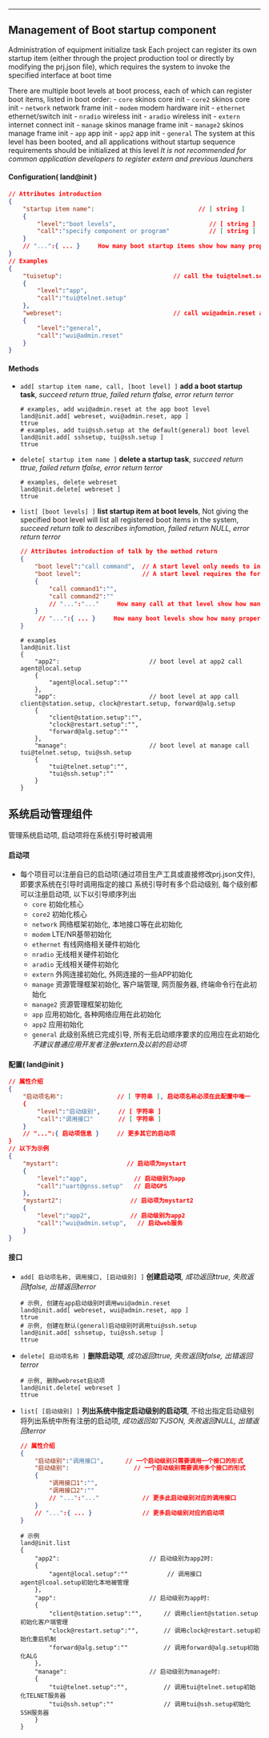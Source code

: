 
***

## Management of Boot startup component
Administration of equipment initialize task
Each project can register its own startup item (either through the project production tool or directly by modifying the prj.json file), which requires the system to invoke the specified interface at boot time 

There are multiple boot levels at boot process, each of which can register boot items, listed in boot order:
    - `core`       skinos core init
    - `core2`      skinos core init
    - `network`    network frame init
    - `modem`      modem hardware init
    - `ethernet`   ethernet/switch init
    - `nradio`     wireless init
    - `aradio`     wireless init
    - `extern`     internet connect init
    - `manage`     skinos manage frame init
    - `manage2`    skinos manage frame init
    - `app`        app init
    - `app2`       app init
    - `general`    The system at this level has been booted, and all applications without startup sequence requirements should be initialized at this level 
*It is not recommended for common application developers to register extern and previous launchers*


#### Configuration( land@init )

```json
// Attributes introduction 
{
    "startup item name":                             // [ string ]
    {
        "level":"boot levels",                          // [ string ]
        "call":"specify component or program"           // [ string ]
    }
    // "...":{ ... }     How many boot startup items show how many properties
}
// Examples
{
    "tuisetup":                               // call the tui@telnet.setup at the app boot levels
    {
        "level":"app",
        "call":"tui@telnet.setup"
    },
    "webreset":                               // call wui@admin.reset at the general boot levels
    {
        "level":"general",
        "call":"wui@admin.reset"
    }
}
```  

#### **Methods**

+ `add[ startup item name, call, [boot level] ]` **add a boot startup task**, *succeed return ttrue, failed return tfalse, error return terror*
    ```shell
    # examples, add wui@admin.reset at the app boot level
    land@init.add[ webreset, wui@admin.reset, app ]
    ttrue
    # examples, add tui@ssh.setup at the default(general) boot level
    land@init.add[ sshsetup, tui@ssh.setup ]
    ttrue    
    ```

+ `delete[ startup item name ]` **delete a startup task**, *succeed return ttrue, failed return tfalse, error return terror*
    ```shell
    # examples, delete webreset
    land@init.delete[ webreset ]
    ttrue
    ```

+ `list[ [boot levels] ]` **list startup item at boot levels**, Not giving the specified boot level will list all registered boot items in the system, *succeed return talk to describes infomation, failed return NULL, error return terror*
    ```json
    // Attributes introduction of talk by the method return
    {
        "boot level":"call command",  // A start level only needs to invoke the form of an call
        "boot level":                 // A start level requires the form of calling multiple calls
        {
            "call command1":"",
            "call command2":""
            // "...":"..."     How many call at that level show how many properties
        }
         // "...":{ ... }     How many boot levels show how many properties
    }    
    ```
    ```shell
    # examples
    land@init.list
    {
        "app2":                         // boot level at app2 call agent@local.setup
        {
            "agent@local.setup":""
        },
        "app":                          // boot level at app call client@station.setup, clock@restart.setup, forward@alg.setup
        {
            "client@station.setup":"",  
            "clock@restart.setup":"",   
            "forward@alg.setup":""      
        },
        "manage":                       // boot level at manage call tui@telnet.setup, tui@ssh.setup
        {
            "tui@telnet.setup":"",      
            "tui@ssh.setup":""          
        }
    }
    ```




## 系统启动管理组件
管理系统启动项, 启动项将在系统引导时被调用

#### **启动项** 
- 每个项目可以注册自已的启动项(通过项目生产工具或直接修改prj.json文件), 即要求系统在引导时调用指定的接口
系统引导时有多个启动级别, 每个级别都可以注册启动项, 以下以引导顺序列出
    - `core`       初始化核心
    - `core2`      初始化核心
    - `network`    网络框架初始化, 本地接口等在此初始化
    - `modem`      LTE/NR基带初始化
    - `ethernet`   有线网络相关硬件初始化
    - `nradio`     无线相关硬件初始化
    - `aradio`     无线相关硬件初始化
    - `extern`     外网连接初始化, 外网连接的一些APP初始化
    - `manage`     资源管理框架初始化, 客户端管理, 网页服务器, 终端命令行在此初始化
    - `manage2`    资源管理框架初始化
    - `app`        应用初始化, 各种网络应用在此初始化
    - `app2`       应用初始化
    - `general`    此级别系统已完成引导, 所有无启动顺序要求的应用应在此初始化
*不建议普通应用开发者注册extern及以前的启动项*

#### **配置( land@init )**

```json
// 属性介绍
{
    "启动项名称":               // [ 字符串 ], 启动项名称必须在此配置中唯一
    {
        "level":"启动级别",     // [ 字符串 ]
        "call":"调用接口"       // [ 字符串 ]
    }
    // "...":{ 启动项信息 }     // 更多其它的启动项
}
// 以下为示例
{
    "mystart":                   // 启动项为mystart
    {
        "level":"app",             // 启动级别为app
        "call":"uart@gnss.setup"   // 启动GPS
    },
    "mystart2":                   // 启动项为mystart2
    {
        "level":"app2",           // 启动级别为app2
        "call":"wui@admin.setup",   // 启动web服务
    }
}
```


#### **接口**

+ `add[ 启动项名称, 调用接口, [启动级别] ]` **创建启动项**, *成功返回ttrue, 失败返回tfalse, 出错返回terror*
    ```shell
    # 示例, 创建在app启动级别时调用wui@admin.reset
    land@init.add[ webreset, wui@admin.reset, app ]
    ttrue
    # 示例, 创建在默认(general)启动级别时调用tui@ssh.setup
    land@init.add[ sshsetup, tui@ssh.setup ]
    ttrue    
    ```

+ `delete[ 启动项名称 ]` **删除启动项**, *成功返回ttrue, 失败返回tfalse, 出错返回terror*
    ```shell
    # 示例, 删除webreset启动项
    land@init.delete[ webreset ]
    ttrue
    ```

+ `list[ [启动级别] ]` **列出系统中指定启动级别的启动项**, 不给出指定启动级别将列出系统中所有注册的启动项, *成功返回如下JSON, 失败返回NULL, 出错返回terror*
    ```json
    // 属性介绍
    {
        "启动级别":"调用接口",      // 一个启动级别只需要调用一个接口的形式
        "启动级别":                  // 一个启动级别需要调用多个接口的形式
        {
            "调用接口1":"",
            "调用接口2":""
            // "...":"..."            // 更多此启动级别对应的调用接口
        }
        // "...":{ ... }              // 更多启动级别对应的启动项
    }
    ```
    ```shell
    # 示例
    land@init.list
    {
        "app2":                         // 启动级别为app2时:
        {
            "agent@local.setup":""           // 调用接口agent@lcoal.setup初始化本地被管理
        },
        "app":                          // 启动级别为app时:
        {
            "client@station.setup":"",      // 调用client@station.setup初始化客户端管理
            "clock@restart.setup":"",       // 调用clock@restart.setup初始化重启机制
            "forward@alg.setup":""          // 调用forward@alg.setup初始化ALG
        },
        "manage":                       // 启动级别为manage时:
        {
            "tui@telnet.setup":"",          // 调用tui@telnet.setup初始化TELNET服务器
            "tui@ssh.setup":""              // 调用tui@ssh.setup初始化SSH服务器
        }
    }
```



